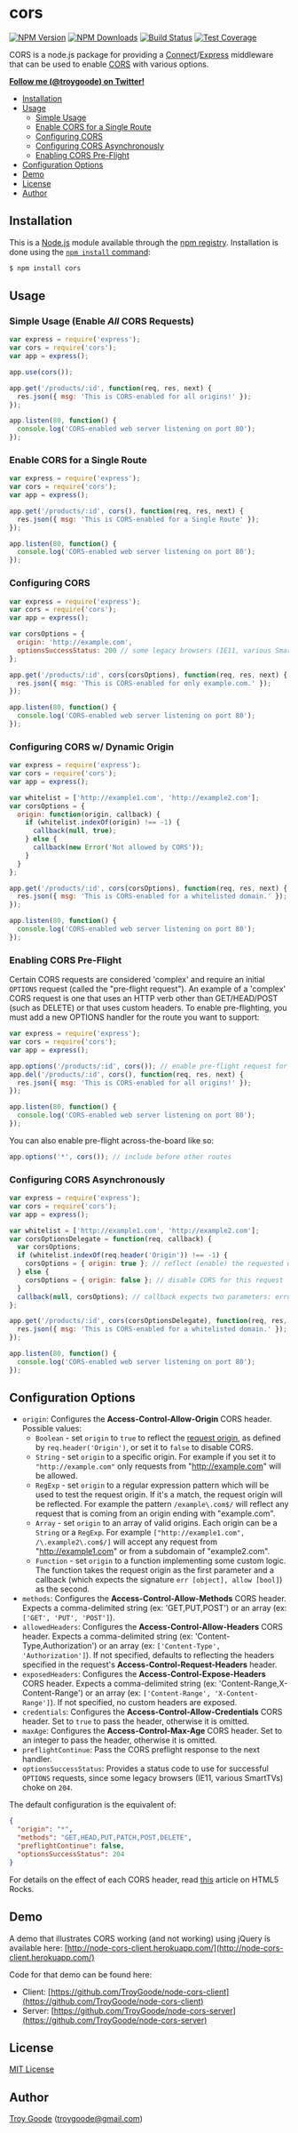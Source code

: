 # cors

[![NPM Version][npm-image]][npm-url] [![NPM Downloads][downloads-image]][downloads-url]
[![Build Status][travis-image]][travis-url] [![Test Coverage][coveralls-image]][coveralls-url]

CORS is a node.js package for providing a [Connect](http://www.senchalabs.org/connect/)/[Express](http://expressjs.com/)
middleware that can be used to enable [CORS](http://en.wikipedia.org/wiki/Cross-origin_resource_sharing) with various
options.

**[Follow me (@troygoode) on Twitter!](https://twitter.com/intent/user?screen_name=troygoode)**

- [Installation](#installation)
- [Usage](#usage)
  - [Simple Usage](#simple-usage-enable-all-cors-requests)
  - [Enable CORS for a Single Route](#enable-cors-for-a-single-route)
  - [Configuring CORS](#configuring-cors)
  - [Configuring CORS Asynchronously](#configuring-cors-asynchronously)
  - [Enabling CORS Pre-Flight](#enabling-cors-pre-flight)
- [Configuration Options](#configuration-options)
- [Demo](#demo)
- [License](#license)
- [Author](#author)

## Installation

This is a [Node.js](https://nodejs.org/en/) module available through the [npm registry](https://www.npmjs.com/).
Installation is done using the
[`npm install` command](https://docs.npmjs.com/getting-started/installing-npm-packages-locally):

```sh
$ npm install cors
```

## Usage

### Simple Usage (Enable _All_ CORS Requests)

```javascript
var express = require('express');
var cors = require('cors');
var app = express();

app.use(cors());

app.get('/products/:id', function(req, res, next) {
  res.json({ msg: 'This is CORS-enabled for all origins!' });
});

app.listen(80, function() {
  console.log('CORS-enabled web server listening on port 80');
});
```

### Enable CORS for a Single Route

```javascript
var express = require('express');
var cors = require('cors');
var app = express();

app.get('/products/:id', cors(), function(req, res, next) {
  res.json({ msg: 'This is CORS-enabled for a Single Route' });
});

app.listen(80, function() {
  console.log('CORS-enabled web server listening on port 80');
});
```

### Configuring CORS

```javascript
var express = require('express');
var cors = require('cors');
var app = express();

var corsOptions = {
  origin: 'http://example.com',
  optionsSuccessStatus: 200 // some legacy browsers (IE11, various SmartTVs) choke on 204
};

app.get('/products/:id', cors(corsOptions), function(req, res, next) {
  res.json({ msg: 'This is CORS-enabled for only example.com.' });
});

app.listen(80, function() {
  console.log('CORS-enabled web server listening on port 80');
});
```

### Configuring CORS w/ Dynamic Origin

```javascript
var express = require('express');
var cors = require('cors');
var app = express();

var whitelist = ['http://example1.com', 'http://example2.com'];
var corsOptions = {
  origin: function(origin, callback) {
    if (whitelist.indexOf(origin) !== -1) {
      callback(null, true);
    } else {
      callback(new Error('Not allowed by CORS'));
    }
  }
};

app.get('/products/:id', cors(corsOptions), function(req, res, next) {
  res.json({ msg: 'This is CORS-enabled for a whitelisted domain.' });
});

app.listen(80, function() {
  console.log('CORS-enabled web server listening on port 80');
});
```

### Enabling CORS Pre-Flight

Certain CORS requests are considered 'complex' and require an initial `OPTIONS` request (called the "pre-flight
request"). An example of a 'complex' CORS request is one that uses an HTTP verb other than GET/HEAD/POST (such as
DELETE) or that uses custom headers. To enable pre-flighting, you must add a new OPTIONS handler for the route you want
to support:

```javascript
var express = require('express');
var cors = require('cors');
var app = express();

app.options('/products/:id', cors()); // enable pre-flight request for DELETE request
app.del('/products/:id', cors(), function(req, res, next) {
  res.json({ msg: 'This is CORS-enabled for all origins!' });
});

app.listen(80, function() {
  console.log('CORS-enabled web server listening on port 80');
});
```

You can also enable pre-flight across-the-board like so:

```javascript
app.options('*', cors()); // include before other routes
```

### Configuring CORS Asynchronously

```javascript
var express = require('express');
var cors = require('cors');
var app = express();

var whitelist = ['http://example1.com', 'http://example2.com'];
var corsOptionsDelegate = function(req, callback) {
  var corsOptions;
  if (whitelist.indexOf(req.header('Origin')) !== -1) {
    corsOptions = { origin: true }; // reflect (enable) the requested origin in the CORS response
  } else {
    corsOptions = { origin: false }; // disable CORS for this request
  }
  callback(null, corsOptions); // callback expects two parameters: error and options
};

app.get('/products/:id', cors(corsOptionsDelegate), function(req, res, next) {
  res.json({ msg: 'This is CORS-enabled for a whitelisted domain.' });
});

app.listen(80, function() {
  console.log('CORS-enabled web server listening on port 80');
});
```

## Configuration Options

- `origin`: Configures the **Access-Control-Allow-Origin** CORS header. Possible values:
  - `Boolean` - set `origin` to `true` to reflect the
    [request origin](http://tools.ietf.org/html/draft-abarth-origin-09), as defined by `req.header('Origin')`, or set it
    to `false` to disable CORS.
  - `String` - set `origin` to a specific origin. For example if you set it to `"http://example.com"` only requests from
    "http://example.com" will be allowed.
  - `RegExp` - set `origin` to a regular expression pattern which will be used to test the request origin. If it's a
    match, the request origin will be reflected. For example the pattern `/example\.com$/` will reflect any request that
    is coming from an origin ending with "example.com".
  - `Array` - set `origin` to an array of valid origins. Each origin can be a `String` or a `RegExp`. For example
    `["http://example1.com", /\.example2\.com$/]` will accept any request from "http://example1.com" or from a subdomain
    of "example2.com".
  - `Function` - set `origin` to a function implementing some custom logic. The function takes the request origin as the
    first parameter and a callback (which expects the signature `err [object], allow [bool]`) as the second.
- `methods`: Configures the **Access-Control-Allow-Methods** CORS header. Expects a comma-delimited string (ex:
  'GET,PUT,POST') or an array (ex: `['GET', 'PUT', 'POST']`).
- `allowedHeaders`: Configures the **Access-Control-Allow-Headers** CORS header. Expects a comma-delimited string (ex:
  'Content-Type,Authorization') or an array (ex: `['Content-Type', 'Authorization']`). If not specified, defaults to
  reflecting the headers specified in the request's **Access-Control-Request-Headers** header.
- `exposedHeaders`: Configures the **Access-Control-Expose-Headers** CORS header. Expects a comma-delimited string (ex:
  'Content-Range,X-Content-Range') or an array (ex: `['Content-Range', 'X-Content-Range']`). If not specified, no custom
  headers are exposed.
- `credentials`: Configures the **Access-Control-Allow-Credentials** CORS header. Set to `true` to pass the header,
  otherwise it is omitted.
- `maxAge`: Configures the **Access-Control-Max-Age** CORS header. Set to an integer to pass the header, otherwise it is
  omitted.
- `preflightContinue`: Pass the CORS preflight response to the next handler.
- `optionsSuccessStatus`: Provides a status code to use for successful `OPTIONS` requests, since some legacy browsers
  (IE11, various SmartTVs) choke on `204`.

The default configuration is the equivalent of:

```json
{
  "origin": "*",
  "methods": "GET,HEAD,PUT,PATCH,POST,DELETE",
  "preflightContinue": false,
  "optionsSuccessStatus": 204
}
```

For details on the effect of each CORS header, read [this](http://www.html5rocks.com/en/tutorials/cors/) article on
HTML5 Rocks.

## Demo

A demo that illustrates CORS working (and not working) using jQuery is available here:
[http://node-cors-client.herokuapp.com/](http://node-cors-client.herokuapp.com/)

Code for that demo can be found here:

- Client: [https://github.com/TroyGoode/node-cors-client](https://github.com/TroyGoode/node-cors-client)
- Server: [https://github.com/TroyGoode/node-cors-server](https://github.com/TroyGoode/node-cors-server)

## License

[MIT License](http://www.opensource.org/licenses/mit-license.php)

## Author

[Troy Goode](https://github.com/TroyGoode) ([troygoode@gmail.com](mailto:troygoode@gmail.com))

[coveralls-image]: https://img.shields.io/coveralls/expressjs/cors/master.svg
[coveralls-url]: https://coveralls.io/r/expressjs/cors?branch=master
[downloads-image]: https://img.shields.io/npm/dm/cors.svg
[downloads-url]: https://npmjs.org/package/cors
[npm-image]: https://img.shields.io/npm/v/cors.svg
[npm-url]: https://npmjs.org/package/cors
[travis-image]: https://img.shields.io/travis/expressjs/cors/master.svg
[travis-url]: https://travis-ci.org/expressjs/cors
